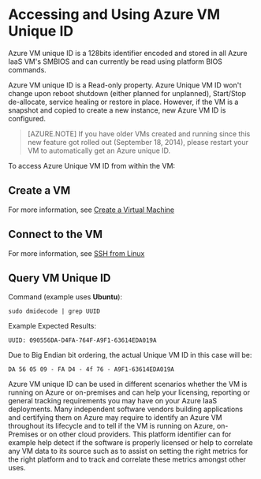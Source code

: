 <properties
    pageTitle="Accessing VM ID"
    description="Describes Accessing and Using Azure VM Unique ID"
    services="virtual-machines-linux"
    documentationcenter="virtual-machines"
    author="kmouss"
    manager="timlt"
    editor="" />
<tags
    ms.assetid="136c5d28-ff6b-4466-b27f-7a29785b5d27"
    ms.service="virtual-machines-linux"
    ms.devlang="NA"
    ms.topic="article"
    ms.tgt_pltfrm="vm-linux"
    ms.workload="infrastructure"
    ms.date="02/08/2016"
    wacn.date=""
    ms.author="kmouss" />

# Accessing and Using Azure VM Unique ID
Azure VM unique ID is a 128bits identifier encoded and stored in all Azure IaaS VM's SMBIOS and can currently be read using platform BIOS commands.

Azure VM unique ID is a Read-only property. Azure Unique VM ID won't change upon reboot shutdown (either planned for unplanned), Start/Stop de-allocate, service healing or restore in place. However, if the VM is a snapshot and copied to create a new instance, new Azure VM ID is configured.

> [AZURE.NOTE]
> If you have older VMs created and running since this new feature got rolled out (September 18, 2014), please restart your VM to automatically get an Azure unique ID.
> 
> 

To access Azure Unique VM ID from within the VM:

## Create a VM
For more information, see [Create a Virtual Machine](/documentation/articles/virtual-machines-linux-creation-choices/)

## Connect to the VM
For more information, see [SSH from Linux](/documentation/articles/virtual-machines-linux-mac-create-ssh-keys/)

## Query VM Unique ID
Command (example uses **Ubuntu**):

    sudo dmidecode | grep UUID

Example Expected Results:

    UUID: 090556DA-D4FA-764F-A9F1-63614EDA019A

Due to Big Endian bit ordering, the actual Unique VM ID in this case will be:

    DA 56 05 09 - FA D4 - 4f 76 - A9F1-63614EDA019A

Azure VM unique ID can be used in different scenarios whether the VM is running on Azure or on-premises and can help your licensing, reporting or general tracking requirements you may have on your Azure IaaS deployments. Many independent software vendors building applications and certifying them on Azure may require to identify an Azure VM throughout its lifecycle and to tell if the VM is running on Azure, on-Premises or on other cloud providers. This platform identifier can for example help detect if the software is properly licensed or help to correlate any VM data to its source such as to assist on setting the right metrics for the right platform and to track and correlate these metrics amongst other uses.

